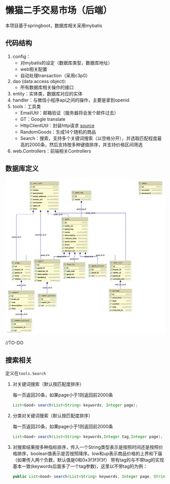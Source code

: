 # 懒猫二手交易市场（后端）

本项目基于springboot，数据库相关采用mybatis

## 代码结构

1. config：
   - 对mybatis的设定（数据库类型，数据库地址）
   - web相关配置
   - 自动处理transaction（采用c3p0）
2. dao (data access object):
   - 所有数据库相关操作的接口
3. entity：实体类，数据库对应的实体
4. handler：与微信小程序api之间的操作，主要是拿到openid
5. tools：工具类
   - EmailUtil：邮箱验证（服务器将会发个邮件过去）
   - GT：Google translate
   - HttpClientUtil：封装http请求 [source](https://github.com/leechenxiang/imooc-springboot-wxlogin/blob/master/src/main/java/com/imooc/common/HttpClientUtil.java>) 
   - RandomGoods：生成14个随机的商品
   - Search：搜索，支持多个关键词搜索（以空格分开），并选取匹配程度最高的2000条，然后支持按多种键值排序，并支持价格区间筛选
6. web.Controllers：前端相关Controllers

## 数据库定义 

![cs307project](asset/cs307project.png)

//TO-DO


## 搜索相关

定义在`tools.Search`

1. 对关键词搜索（默认按匹配度排序）

   每一页返回20条，如果page小于1则返回前2000条

   ```java
   List<Good> search(List<String> keywords, Integer page);
   ```

2. 分类对关键词搜索（默认按匹配度排序）

   每一页返回20条，如果page小于1则返回前2000条

   ```java
   List<Good> search(List<String> keywords,Integer tag,Integer page);
   ```

3. 对搜索结果按多种指标排序，传入一个String类型表示是按照时间还是按照价格排序，boolean值表示是否按照降序。low和up表示商品价格的上界和下届（如果传入两个负数，默认值是0和0x3f3f3f3f）
   带有tag的与不带tag的实现基本一致(keywords后面多了一个tag参数)，这里以不带tag的为例：
   ```java
   public List<Good> search(List<String> keywords, Integer page, String sortKey,boolean decrease,float low,float up);
   ```
   


